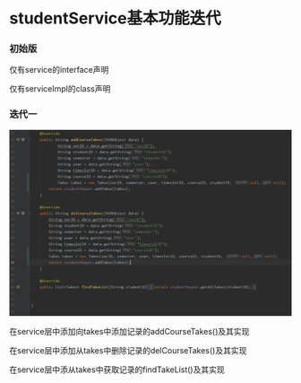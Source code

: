 # studentService基本功能迭代

### 初始版

仅有service的interface声明

仅有serviceImpl的class声明

### 迭代一

![origin](./student-service-basement.png)

在service层中添加向takes中添加记录的addCourseTakes()及其实现

在service层中添加从takes中删除记录的delCourseTakes()及其实现

在service层中添从takes中获取记录的findTakeList()及其实现
